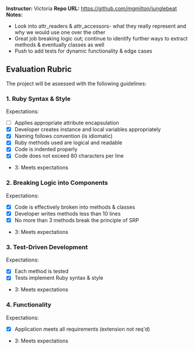 **Instructor:** Victoria
**Repo URL:** https://github.com/mgmilton/junglebeat
**Notes:** 

* Look into attr_readers & attr_accessors- what they really represent and why we would use one over the other
* Great job breaking logic out; continue to identify further ways to extract methods & eventually classes as well
* Push to add tests for dynamic functionality & edge cases

## Evaluation Rubric

The project will be assessed with the following guidelines:

### 1. Ruby Syntax & Style

Expectations: 

- [ ] Applies appropriate attribute encapsulation  
- [x] Developer creates instance and local variables appropriately
- [x] Naming follows convention (is idiomatic)
- [x] Ruby methods used are logical and readable
- [x] Code is indented properly
- [x] Code does not exceed 80 characters per line  

* 3: Meets expectations

### 2. Breaking Logic into Components

Expectations: 

- [x] Code is effectively broken into methods & classes 
- [x] Developer writes methods less than 10 lines 
- [x] No more than 3 methods break the principle of SRP 

* 3: Meets expectations

### 3. Test-Driven Development

Expectations: 

- [x] Each method is tested  
- [x] Tests implement Ruby syntax & style   

* 3: Meets expectations

### 4. Functionality

Expectations: 

- [x] Application meets all requirements (extension not req'd)

* 3: Meets expectations
